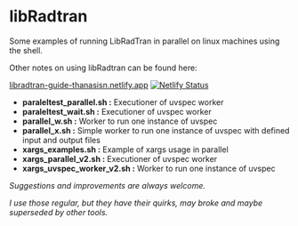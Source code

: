 
# libRadtran

Some examples of running LibRadTran in parallel on linux machines using the shell.

Other notes on using libRadtran can be found here: 

[libradtran-guide-thanasisn.netlify.app](https://libradtran-guide-thanasisn.netlify.app/) [![Netlify Status](https://api.netlify.com/api/v1/badges/9e12398d-4e6a-4b7f-b94d-35c9315fe2b5/deploy-status)](https://app.netlify.com/sites/libradtran-guide-thanasisn/deploys)



- **paraleltest_parallel.sh   :**   Executioner of uvspec worker
- **paraleltest_wait.sh       :**   Executioner of uvspec worker
- **parallel_w.sh             :**   Worker to run one instance of uvspec
- **parallel_x.sh             :**   Simple worker to run one instance of uvspec with defined input and output files
- **xargs_examples.sh         :**   Example of xargs usage in parallel
- **xargs_parallel_v2.sh      :**   Executioner of uvspec worker
- **xargs_uvspec_worker_v2.sh :**   Worker to run one instance of uvspec


*Suggestions and improvements are always welcome.*

*I use those regular, but they have their quirks, may broke and maybe superseded by other tools.*
